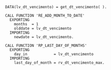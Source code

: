     DATA(lv_dt_vencimento) = get_dt_vencimento( ).

    CALL FUNCTION 'RE_ADD_MONTH_TO_DATE'
      EXPORTING
        months  = 1
        olddate = lv_dt_vencimento
      IMPORTING
        newdate = lv_dt_vencimento.

    CALL FUNCTION 'RP_LAST_DAY_OF_MONTHS'
      EXPORTING
        day_in            = lv_dt_vencimento
      IMPORTING
        last_day_of_month = rv_dt_vencimento_max.
